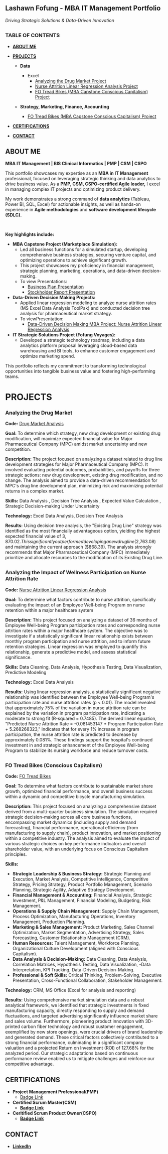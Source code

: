 <h2>Lashawn Fofung - MBA IT Management Portfolio</h2>

<i>Driving Strategic Solutions & Data-Driven Innovation</i>

<h2></h2>

<h3>TABLE OF CONTENTS</h3> 

- <b>[ABOUT ME](https://github.com/LashawnFofung/LashawnFofung-Portfolio/blob/main/README.md#about-me) </b>
- <b>[PROJECTS](https://github.com/LashawnFofung/LashawnFofung-Portfolio/blob/main/README.md#projects)</b>

    - <b>Data</b>
        - Excel
          - [Analyzing the Drug Market Project](https://github.com/LashawnFofung/MBA-IT-Management-Portfolio/blob/main/README.md#analyzing-the-drug-market)
          - [Nurse Attrition Linear Regression Analysis Project](https://github.com/LashawnFofung/MBA-IT-Management-Portfolio/blob/main/README.md#analyzing-the-impact-of-wellness-participation-on-nurse-attrition-rate)
          - [FO Tread Bikes (MBA Capstone Conscious Capitalism) Project](https://github.com/LashawnFofung/LashawnFofung-Portfolio/blob/main/README.md#-fo-tread-bikes-conscious-capitalism)
   
    - <b>Strategy, Marketing, Finance, Accounting</b>
      - [FO Tread Bikes (MBA Capstone Conscious Capitalism) Project](https://github.com/LashawnFofung/MBA-IT-Management-Portfolio/blob/main/README.md#-fo-tread-bikes-conscious-capitalism)
     
- <b>[CERTIFICATIONS](https://github.com/LashawnFofung/LashawnFofung-Portfolio/blob/main/README.md#certifications)</b>
- <b>[CONTACT](https://github.com/LashawnFofung/LashawnFofung-Portfolio/blob/main/README.md#contact)</b>

<h2></h2>

<h2>ABOUT ME</h2>
<b>MBA IT Management | BIS Clinical Informatics | PMP | CSM | CSPO</b>

<br>

This portfolio showcases my expertise as an <b>MBA in IT Management</b> professional, focused on leveraging strategic thinking and data analytics to drive business value. As a <b>PMP, CSM, CSPO-certified Agile leader,</b> I excel in managing complex IT projects and optimizing product delivery.

My work demonstrates a strong command of <b>data analytics</b> (Tableau, Power BI, SQL, Excel) for actionable insights, as well as hands-on experience in <b>Agile methodologies</b> and <b>software development lifecycle (SDLC).</b> 

<br>

<b>Key highlights include:</b>

- <b>MBA Capstone Project (Marketplace Simulation):</b>
    - Led all business functions for a simulated startup, developing comprehensive business strategies, securing venture capital, and optimizing operations to achieve significant growth.
    - This project showcases my proficiency in financial management, strategic planning, marketing, operations, and data-driven decision-making.
    - To view Presentations:
        - [Business Plan Presentation](https://youtu.be/fPxMes6A5BI)
        - [Stockholder Report Presentation](https://youtu.be/c9PEnwB_V0w)
- <b>Data-Driven Decision Making Projects:</b> 
    - Applied linear regression modeling to analyze nurse attrition rates (MS Excel Data Analysis ToolPak) and conducted decision tree analysis for pharmaceutical market strategy.
    - To viewPresentation:
      - [Data-Driven Decision Making MBA Project: Nurse Attrition Linear Regression Analysis](https://youtu.be/mEK-_1xrKpA)
- <b>IT Strategic Solutions Project (Fofung Voyages):</b> 
    - Developed a strategic technology roadmap, including a data analytics platform proposal leveraging cloud-based data warehousing and BI tools, to enhance customer engagement and optimize marketing spend.

This portfolio reflects my commitment to transforming technological opportunities into tangible business value and fostering high-performing teams.


<h2></h2>

<h1>PROJECTS</h1>


<h3>Analyzing the Drug Market</h3>
         
**Code:** [Drug Market Analysis](https://github.com/LashawnFofung/Drug-Market-Analysis)
         
**Goal:** To determine which strategy, new drug development or existing drug modification, will maximize expected financial value for Major Pharmaceutical Company (MPC) amidst market uncertainty and new competition.
         
**Description:** The project focused on analyzing a dataset related to drug line development strategies for Major Pharmaceutical Company (MPC). It involved evaluating potential outcomes, probabilities, and payoffs for three strategic actions: new drug development, existing drug modification, and no change. The analysis aimed to provide a data-driven recommendation for MPC's drug line development plan, minimizing risk and maximizing potential returns in a complex market. 
         
**Skills:** Data Analysis , Decision Tree Analysis , Expected Value Calculation , Strategic Decision-making Under Uncertainty
  
         
**Technology:** Excel Data Analysis, Decision Tree Analysis
         
**Results:** Using decision tree analysis, the "Existing Drug Line" strategy was identified as the most financially advantageous option, yielding the highest expected financial value of $3,870.02. This significantly outperformed developing a new drug line ($2,763.08) and maintaining the current approach ($868.39). The analysis strongly recommends that Major Pharmaceutical Company (MPC) immediately prioritize and allocate resources to the modification of its Existing Drug Line.
        
<h2></h2>
    


<h3>Analyzing the Impact of Wellness Participation on Nurse Attrition Rate</h3>
            
**Code:** [Nurse Attrition Linear Regression Analysis](https://github.com/LashawnFofung/Nurse-Attrition-Linear-Regression-Analysis)
            
**Goal:** To determine what factors contribute to nurse attrition, specifically evaluating the impact of an Employee Well-being Program on nurse retention within a major healthcare system
            
**Description:** This project focused on analyzing a dataset of 36 months of Employee Well-being Program participation rates and corresponding nurse attrition rates within a major healthcare system. The objective was to investigate if a statistically significant linear relationship exists between monthly program participation and nurse attrition, and to inform future retention strategies. Linear regression was employed to quantify this relationship, generate a predictive model, and assess statistical significance.
            
**Skills:** Data Cleaning, Data Analysis, Hypothesis Testing, Data Visualization, Predictive Modeling
            
**Technology:** Excel Data Analysis
            
**Results:** Using linear regression analysis, a statistically significant negative relationship was identified between the Employee Well-being Program's participation rate and nurse attrition rates (p < 0.01). The model revealed that approximately 75% of the variation in nurse attrition rate can be explained by the variation in program participation rate, indicating a moderate to strong fit (R-squared = 0.7485). The derived linear equation, "Predicted Nurse Attrition Rate = -0.081453147 * Program Participation Rate + 5.268268323," indicates that for every 1% increase in program participation, the nurse attrition rate is predicted to decrease by approximately 0.081%. These findings support the hospital's continued investment in and strategic enhancement of the Employee Well-being Program to stabilize its nursing workforce and reduce turnover costs.

<h2></h2>

<h3> FO Tread Bikes (Conscious Capitalism)</h3>
          
**Code:** [FO Tread Bikes](https://github.com/LashawnFofung/FO-Tread-Bikes)
            
**Goal:** To determine what factors contribute to sustainable market share growth, optimized financial performance, and overall business success within a dynamic and competitive bicycle manufacturing simulation.
            
**Description:** This project focused on analyzing a comprehensive dataset derived from a multi-quarter business simulation. The simulation required strategic decision-making across all core business functions, encompassing market dynamics (including supply and demand forecasting), financial performance, operational efficiency (from manufacturing to supply chain), product innovation, and market positioning within a competitive industry. The analysis aimed to evaluate the impact of various strategic choices on key performance indicators and overall shareholder value, with an underlying focus on Conscious Capitalism principles.

**Skills:** 
   - <b>Strategic Leadership & Business Strategy:</b> Strategic Planning and Execution, Market Analysis, Competitive Intelligence, Competitive Strategy, Pricing Strategy, Product Portfolio Management, Scenario Planning, Strategic Agility, Adaptive Strategy Development.
   - <b>Financial Management & Accounting:</b> Financial Analysis, Strategic Investment, P&L Management, Financial Modeling, Budgeting, Risk Management.
   - <b>Operations & Supply Chain Management:</b> Supply Chain Management, Process Optimization, Manufacturing Operations, Inventory Management, Production Planning.
   - <b>Marketing & Sales Management:</b> Product Marketing, Sales Channel Optimization, Market Segmentation, Advertising Strategy, Sales Forecasting, Customer Relationship Management (CRM).
   - <b>Human Resources:</b> Talent Management, Workforce Planning, Organizational Culture Development (aligned with Conscious Capitalism).
   - <b>Data Analysis & Decision-Making:</b> Data Cleaning, Data Analysis, Correlation Matrices, Hypothesis Testing, Data Visualization, -Data Interpretation, KPI Tracking, Data-Driven Decision-Making.
   - <b>Professional & Soft Skills:</b> Critical Thinking, Problem-Solving, Executive Presentation, Cross-Functional Collaboration, Stakeholder Management.
            
**Technology:** CRM, MS Office (Excel for analysis and reporting)
            
**Results:** Using comprehensive market simulation data and a robust analytical framework, we identified that strategic investments in fixed manufacturing capacity, directly responding to supply and demand fluctuations, and targeted advertising significantly influence market share and sales volume. Furthermore, pioneering product innovation with 3D-printed carbon fiber technology and robust customer engagement, exemplified by new store openings, were crucial drivers of brand leadership and generated demand. These critical factors collectively contributed to a strong financial performance, culminating in a significant company valuation and a projected Return on Investment (ROI) of 127.68% for the analyzed period. Our strategic adaptations based on continuous performance review enabled us to mitigate challenges and reinforce our competitive advantage.

<h2></h2>  


<h2>CERTIFICATIONS</h2>

- <b> Project Management Professional(PMP)</b>
  - [Badge Link](https://www.credly.com/badges/069386a1-7007-40f8-9773-f308e59e06db/public_url) <b>
- <b> Certified Scrum Master(CSM)</b>
  - [Badge Link](https://badgecert.com/bc/html/groupbadges.html?k=NWR6TmMzUVRUbElJeVZ5c0RnclVnems0cTkybW0yb2Q) <b>
- <b> Ceritified Scrum Product Owner(CSPO)</b>
  - [Badge Link](https://badgecert.com/bc/html/groupbadges.html?k=NWR6TmMzUVRUbElJeVZ5c0RnclVnems0cTkybW0yb2Q) <b>

<h2></h2>

<h2>CONTACT</h2>

- [LinkedIn](https://www.linkedin.com/in/lashawnfofung/)

  
<h2></h2>

 
